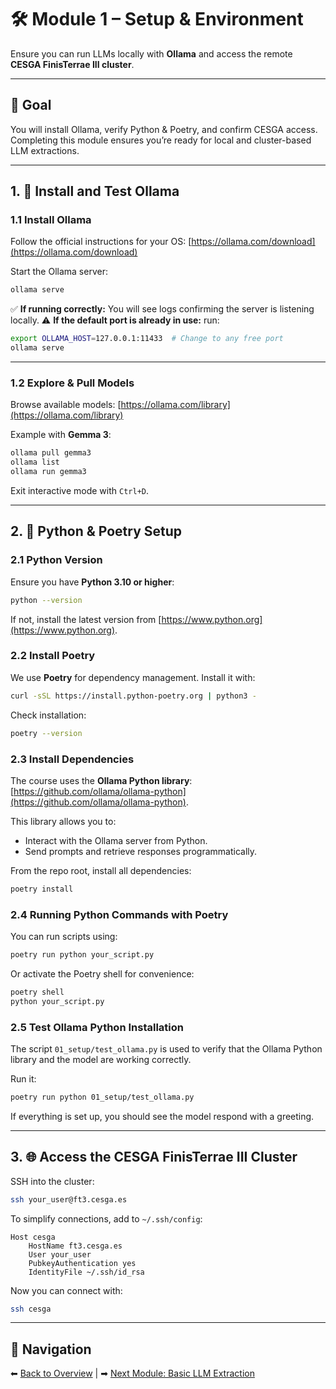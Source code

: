 # 🛠️ Module 1 – Setup & Environment

Ensure you can run LLMs locally with **Ollama** and access the remote **CESGA FinisTerrae III cluster**.

---

## 🎯 Goal

You will install Ollama, verify Python & Poetry, and confirm CESGA access. Completing this module ensures you’re ready for local and cluster-based LLM extractions.

---

## 1. 🤖 Install and Test Ollama

### **1.1 Install Ollama**

Follow the official instructions for your OS:
[https://ollama.com/download](https://ollama.com/download)

Start the Ollama server:

```bash
ollama serve
```

✅ **If running correctly:** You will see logs confirming the server is listening locally.
⚠ **If the default port is already in use:** run:

```bash
export OLLAMA_HOST=127.0.0.1:11433  # Change to any free port
ollama serve
```

---

### **1.2 Explore & Pull Models**

Browse available models: [https://ollama.com/library](https://ollama.com/library)

Example with **Gemma 3**:

```bash
ollama pull gemma3
ollama list
ollama run gemma3
```

Exit interactive mode with `Ctrl+D`.

---

## 2. 🐍 Python & Poetry Setup

### **2.1 Python Version**

Ensure you have **Python 3.10 or higher**:

```bash
python --version
```

If not, install the latest version from [https://www.python.org](https://www.python.org).

### **2.2 Install Poetry**

We use **Poetry** for dependency management. Install it with:

```bash
curl -sSL https://install.python-poetry.org | python3 -
```

Check installation:

```bash
poetry --version
```

### **2.3 Install Dependencies**

The course uses the **Ollama Python library**: [https://github.com/ollama/ollama-python](https://github.com/ollama/ollama-python).

This library allows you to:

- Interact with the Ollama server from Python.
- Send prompts and retrieve responses programmatically.

From the repo root, install all dependencies:

```bash
poetry install
```

### **2.4 Running Python Commands with Poetry**

You can run scripts using:

```bash
poetry run python your_script.py
```

Or activate the Poetry shell for convenience:

```bash
poetry shell
python your_script.py
```

### **2.5 Test Ollama Python Installation**

The script `01_setup/test_ollama.py` is used to verify that the Ollama Python library and the model are working correctly.

Run it:

```bash
poetry run python 01_setup/test_ollama.py
```

If everything is set up, you should see the model respond with a greeting.

---

## 3. 🌐 Access the CESGA FinisTerrae III Cluster

SSH into the cluster:

```bash
ssh your_user@ft3.cesga.es
```

To simplify connections, add to `~/.ssh/config`:

```ssh
Host cesga
    HostName ft3.cesga.es
    User your_user
    PubkeyAuthentication yes
    IdentityFile ~/.ssh/id_rsa
```

Now you can connect with:

```bash
ssh cesga
```

---

## 🔗 Navigation

⬅ [Back to Overview](../README.md) | ➡ [Next Module: Basic LLM Extraction](../02_basic_llm_extraction/README.md)
